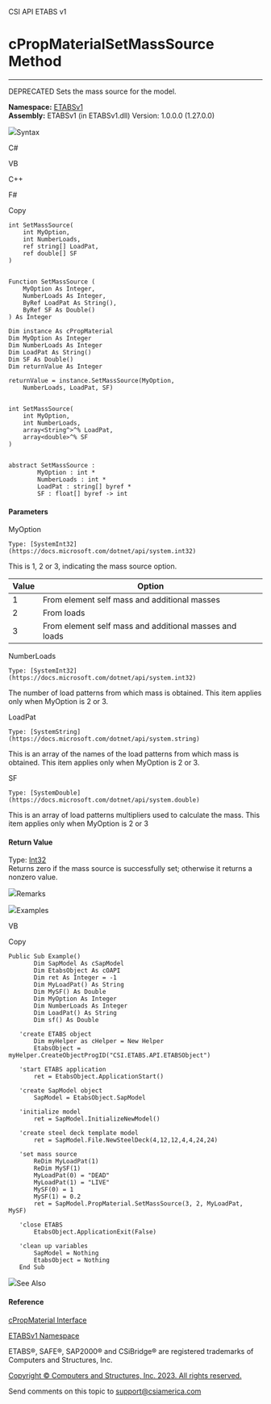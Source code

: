 ﻿

CSI API ETABS v1

# cPropMaterialSetMassSource Method  
  
---  
  
DEPRECATED Sets the mass source for the model.

**Namespace:** [ETABSv1](2780f1b8-2033-5289-2298-1cdb2a7508d9.htm)  
**Assembly:** ETABSv1 (in ETABSv1.dll) Version: 1.0.0.0 (1.27.0.0)

![](../icons/SectionExpanded.png)Syntax

C#

VB

C++

F#

Copy

    
    
    int SetMassSource(
    	int MyOption,
    	int NumberLoads,
    	ref string[] LoadPat,
    	ref double[] SF
    )
    
    
    Function SetMassSource ( 
    	MyOption As Integer,
    	NumberLoads As Integer,
    	ByRef LoadPat As String(),
    	ByRef SF As Double()
    ) As Integer
    
    Dim instance As cPropMaterial
    Dim MyOption As Integer
    Dim NumberLoads As Integer
    Dim LoadPat As String()
    Dim SF As Double()
    Dim returnValue As Integer
    
    returnValue = instance.SetMassSource(MyOption, 
    	NumberLoads, LoadPat, SF)
    
    
    int SetMassSource(
    	int MyOption, 
    	int NumberLoads, 
    	array<String^>^% LoadPat, 
    	array<double>^% SF
    )
    
    
    abstract SetMassSource : 
            MyOption : int * 
            NumberLoads : int * 
            LoadPat : string[] byref * 
            SF : float[] byref -> int 
    

#### Parameters

MyOption

    Type: [SystemInt32](https://docs.microsoft.com/dotnet/api/system.int32)  
This is 1, 2 or 3, indicating the mass source option.

Value| Option  
---|---  
1| From element self mass and additional masses  
2| From loads  
3| From element self mass and additional masses and loads  
  
NumberLoads

    Type: [SystemInt32](https://docs.microsoft.com/dotnet/api/system.int32)  
The number of load patterns from which mass is obtained. This item applies
only when MyOption is 2 or 3.

LoadPat

    Type: [SystemString](https://docs.microsoft.com/dotnet/api/system.string)  
This is an array of the names of the load patterns from which mass is
obtained. This item applies only when MyOption is 2 or 3.

SF

    Type: [SystemDouble](https://docs.microsoft.com/dotnet/api/system.double)  
This is an array of load patterns multipliers used to calculate the mass. This
item applies only when MyOption is 2 or 3

#### Return Value

Type: [Int32](https://docs.microsoft.com/dotnet/api/system.int32)  
Returns zero if the mass source is successfully set; otherwise it returns a
nonzero value.

![](../icons/SectionExpanded.png)Remarks

![](../icons/SectionExpanded.png)Examples

VB

Copy

    
    
    Public Sub Example()
           Dim SapModel As cSapModel
           Dim EtabsObject As cOAPI
           Dim ret As Integer = -1
           Dim MyLoadPat() As String
           Dim MySF() As Double
           Dim MyOption As Integer
           Dim NumberLoads As Integer
           Dim LoadPat() As String
           Dim sf() As Double    
    
       'create ETABS object
           Dim myHelper as cHelper = New Helper
           EtabsObject = myHelper.CreateObjectProgID("CSI.ETABS.API.ETABSObject")
    
       'start ETABS application
           ret = EtabsObject.ApplicationStart()
    
       'create SapModel object
           SapModel = EtabsObject.SapModel
    
       'initialize model
           ret = SapModel.InitializeNewModel()
    
       'create steel deck template model
           ret = SapModel.File.NewSteelDeck(4,12,12,4,4,24,24)
    
       'set mass source
           ReDim MyLoadPat(1)
           ReDim MySF(1)
           MyLoadPat(0) = "DEAD"
           MyLoadPat(1) = "LIVE"
           MySF(0) = 1
           MySF(1) = 0.2
           ret = SapModel.PropMaterial.SetMassSource(3, 2, MyLoadPat, MySF)
    
       'close ETABS
           EtabsObject.ApplicationExit(False)
    
       'clean up variables
           SapModel = Nothing
           EtabsObject = Nothing
       End Sub

![](../icons/SectionExpanded.png)See Also

#### Reference

[cPropMaterial Interface](9c207615-6f75-9e34-741c-041d0b2ac537.htm)

[ETABSv1 Namespace](2780f1b8-2033-5289-2298-1cdb2a7508d9.htm)

ETABS®, SAFE®, SAP2000® and CSiBridge® are registered trademarks of Computers
and Structures, Inc.  

[Copyright © Computers and Structures, Inc. 2023. All rights
reserved.](http://www.csiamerica.com)

Send comments on this topic to
[support@csiamerica.com](mailto:support%40csiamerica.com?Subject=CSI%20API%20ETABS%20v1)


